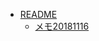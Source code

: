 * [README](https://anakamura-fs.github.io/p)
	* [メモ20181116](https://anakamura-fs.github.io/p/20181116/)

